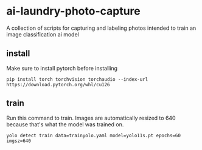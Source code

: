 # ai-laundry-photo-capture
A collection of scripts for capturing and labeling photos intended to train an image classification ai model


## install

Make sure to install pytorch before installing
```
pip install torch torchvision torchaudio --index-url https://download.pytorch.org/whl/cu126
```

## train

Run this command to train. Images are automatically resized to 640 because that's what the model was trained on.

```
yolo detect train data=trainyolo.yaml model=yolo11s.pt epochs=60 imgsz=640
```
